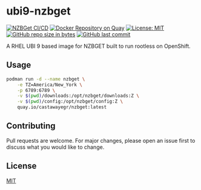 ubi9-nzbget
=========
[![NZBGet CI/CD](https://github.com/CastawayEGR/ubi9-nzbget/actions/workflows/build.yml/badge.svg)](https://github.com/CastawayEGR/ubi9-nzbget/actions/workflows/build.yml)
[![Docker Repository on Quay](https://quay.io/repository/castawayegr/nzbget/status "Docker Repository on Quay")](https://quay.io/repository/castawayegr/nzbget)
[![License: MIT](https://img.shields.io/badge/License-MIT-brightgreen.svg)](https://opensource.org/licenses/MIT)
[![GitHub repo size in bytes](https://img.shields.io/github/repo-size/CastawayEGR/ubi9-nzbget.svg?logoColor=brightgreen)](https://github.com/CastawayEGR/ubi9-nzbget)
[![GitHub last commit](https://img.shields.io/github/last-commit/CastawayEGR/ubi9-nzbget.svg?logoColor=brightgreen)](https://github.com/CastawayEGR/ubi9-nzbget)

A RHEL UBI 9 based image for NZBGET built to run rootless on OpenShift.

## Usage

```bash
podman run -d --name nzbget \
    -e TZ=America/New_York \
    -p 6789:6789 \
    -v $(pwd)/downloads:/opt/nzbget/downloads:Z \
    -v $(pwd)/config:/opt/nzbget/config:Z \
    quay.io/castawayegr/nzbget:latest 
```

## Contributing
Pull requests are welcome. For major changes, please open an issue first to discuss what you would like to change.

## License
[MIT](https://choosealicense.com/licenses/mit/)
